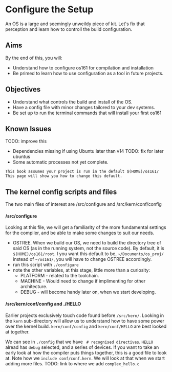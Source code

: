 # Configure the Setup

An OS is a large and seemingly unweildy piece of kit. Let's fix that perception and learn how to controll the build configuration.

## Aims
By the end of this, you will:

* Understand how to configure os161 for compilation and installation
* Be primed to learn how to use configuration as a tool in future projects.

## Objectives
* Understand what controls the build and install of the OS.
* Have a config file with minor changes tailored to your dev systems.
* Be set up to run the terminal commands that will install your first os161

## Known Issues
TODO: improve this
* Dependencies missing if using Ubuntu later than v14 TODO: fix for later ubuntus
* Some automatic processes not yet complete.

```text
This book assumes your project is run in the default $(HOME)/os161/
This page will show you how to change this default.
```

## The kernel config scripts and files

The two main files of interest are /src/configure and /src/kern/conf/config

#### /src/configure
Looking at this file, we will get a familiarity of the more fundamental settings for the compiler, and be able to make some changes to suit our needs. 

* OSTREE. When we build our OS, we need to build the directory tree of said OS (as in the running system, not the source code).  By default, it is `$(HOME)/os161/root`. I you want this default to be, `~/Documents/os_proj/` instead of `~/os161/`, you will have to change  OSTREE accordingly.
* run this script with `./configure`
* note the other variables, at this stage, little more than a curiosity:
  * PLATFORM - related to the toolchain.
  * MACHINE - Would need to change if implimenting for other architecture.
  * DEBUG - will become handy later on, when we start developing.

#### /src/kern/conf/config and ./HELLO
Earlier projects exclusively touch code found before `/src/kern/`. Looking in the `kern` sub-directory will allow us to understand how to have some power over the kernel build. `kern/conf/config` and `kern/conf/HELLO` are best looked at together.

We can see in `./config` that we have ` # recognised directives`. `HELLO` alread has `debug` selected, and a series of devices. If you want to take an early look at how  the compiler puts things together, this is a good file to look at. Note how we `include conf/conf.kern`. We will look at that when we start adding more files. TODO: link to where we add `complex_hello.c` 
